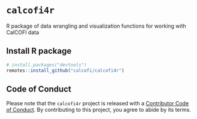 # `calcofi4r`
R package of data wrangling and visualization functions for working with CalCOFI data

## Install R package

```r
# install.packages("devtools")
remotes::install_github("calcofi/calcofi4r")
```

## Code of Conduct

Please note that the `calcofi4r` project is released with a [Contributor Code of Conduct](https://calcofi.github.io/calcofi4r/CODE_OF_CONDUCT.html). By contributing to this project, you agree to abide by its terms.
